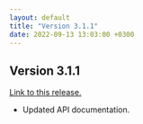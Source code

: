 ```yaml
---
layout: default
title: "Version 3.1.1"
date: 2022-09-13 13:03:00 +0300
---
```


## Version 3.1.1

[Link to this release.](https://github.com/vyrjana/pyimpspec/releases/tag/3.1.1)

- Updated API documentation.
